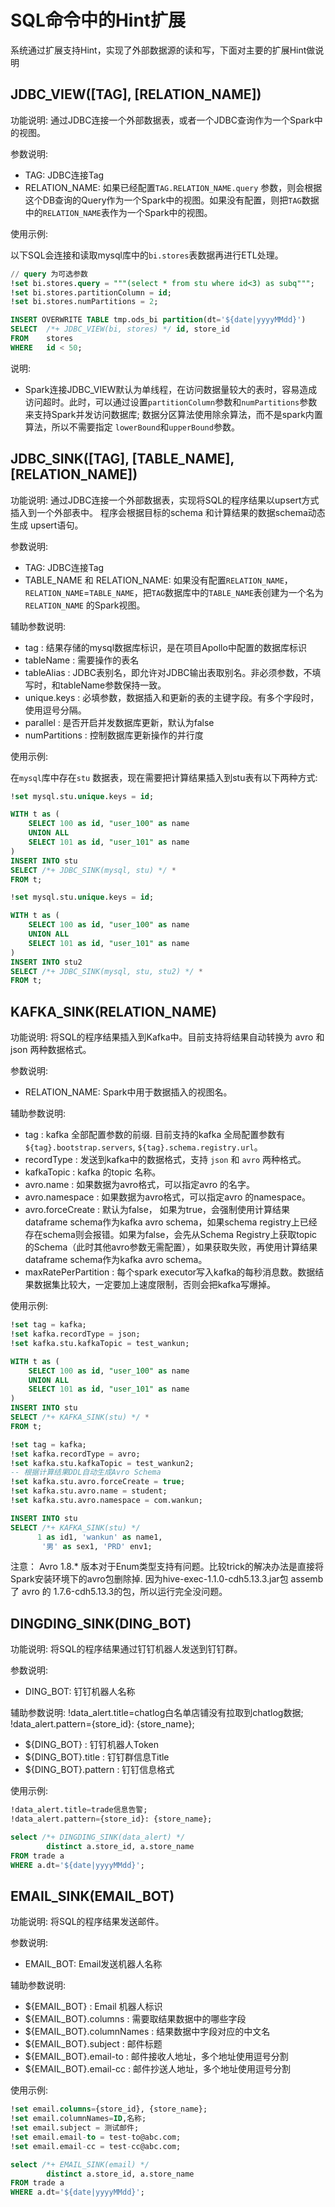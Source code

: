# SQL命令中的Hint扩展

系统通过扩展支持Hint，实现了外部数据源的读和写，下面对主要的扩展Hint做说明

## JDBC_VIEW([TAG], [RELATION_NAME])

功能说明:
通过JDBC连接一个外部数据表，或者一个JDBC查询作为一个Spark中的视图。

参数说明:

* TAG: JDBC连接Tag
* RELATION_NAME: 如果已经配置`TAG.RELATION_NAME.query` 参数，则会根据这个DB查询的Query作为一个Spark中的视图。如果没有配置，则把`TAG`数据中的`RELATION_NAME`表作为一个Spark中的视图。

使用示例:

以下SQL会连接和读取mysql库中的`bi.stores`表数据再进行ETL处理。

```sql
// query 为可选参数
!set bi.stores.query = """(select * from stu where id<3) as subq"""; 
!set bi.stores.partitionColumn = id;
!set bi.stores.numPartitions = 2;

INSERT OVERWRITE TABLE tmp.ods_bi partition(dt='${date|yyyyMMdd}')
SELECT  /*+ JDBC_VIEW(bi, stores) */ id, store_id
FROM    stores
WHERE   id < 50;
```

说明:

* Spark连接JDBC_VIEW默认为单线程，在访问数据量较大的表时，容易造成访问超时。此时，可以通过设置`partitionColumn`参数和`numPartitions`参数来支持Spark并发访问数据库; 数据分区算法使用除余算法，而不是spark内置算法，所以不需要指定 `lowerBound`和`upperBound`参数。

## JDBC_SINK([TAG], [TABLE_NAME], [RELATION_NAME])

功能说明:
通过JDBC连接一个外部数据表，实现将SQL的程序结果以upsert方式插入到一个外部表中。
程序会根据目标的schema 和计算结果的数据schema动态生成 upsert语句。

参数说明:

* TAG: JDBC连接Tag
* TABLE_NAME 和 RELATION_NAME: 如果没有配置`RELATION_NAME`，`RELATION_NAME`=`TABLE_NAME`，把`TAG`数据库中的`TABLE_NAME`表创建为一个名为`RELATION_NAME` 的Spark视图。

辅助参数说明:
* tag : 结果存储的mysql数据库标识，是在项目Apollo中配置的数据库标识
* tableName : 需要操作的表名
* tableAlias : JDBC表别名，即允许对JDBC输出表取别名。非必须参数，不填写时，和tableName参数保持一致。
* unique.keys : 必填参数，数据插入和更新的表的主键字段。有多个字段时，使用逗号分隔。
* parallel : 是否开启并发数据库更新，默认为false
* numPartitions : 控制数据库更新操作的并行度

使用示例:

在`mysql`库中存在`stu` 数据表，现在需要把计算结果插入到stu表有以下两种方式:

```sql
!set mysql.stu.unique.keys = id;

WITH t as (
    SELECT 100 as id, "user_100" as name
    UNION ALL
    SELECT 101 as id, "user_101" as name
)
INSERT INTO stu
SELECT /*+ JDBC_SINK(mysql, stu) */ *
FROM t;
```

```sql
!set mysql.stu.unique.keys = id;

WITH t as (
    SELECT 100 as id, "user_100" as name
    UNION ALL
    SELECT 101 as id, "user_101" as name
)
INSERT INTO stu2
SELECT /*+ JDBC_SINK(mysql, stu, stu2) */ *
FROM t;
```

## KAFKA_SINK(RELATION_NAME)

功能说明:
将SQL的程序结果插入到Kafka中。目前支持将结果自动转换为 avro 和 json 两种数据格式。

参数说明:

* RELATION_NAME: Spark中用于数据插入的视图名。

辅助参数说明:
* tag : kafka 全部配置参数的前缀. 目前支持的kafka 全局配置参数有 `${tag}.bootstrap.servers`, `${tag}.schema.registry.url`。
* recordType : 发送到kafka中的数据格式，支持 `json` 和 `avro` 两种格式。
* kafkaTopic : kafka 的topic 名称。
* avro.name : 如果数据为avro格式，可以指定avro 的名字。
* avro.namespace : 如果数据为avro格式，可以指定avro 的namespace。
* avro.forceCreate : 默认为false， 如果为true，会强制使用计算结果dataframe schema作为kafka avro schema，如果schema registry上已经存在schema则会报错。如果为false，会先从Schema Registry上获取topic的Schema（此时其他avro参数无需配置），如果获取失败，再使用计算结果dataframe schema作为kafka avro schema。
* maxRatePerPartition : 每个spark executor写入kafka的每秒消息数。数据结果数据集比较大，一定要加上速度限制，否则会把kafka写爆掉。

使用示例:

```sql
!set tag = kafka;
!set kafka.recordType = json;
!set kafka.stu.kafkaTopic = test_wankun;

WITH t as (
    SELECT 100 as id, "user_100" as name
    UNION ALL
    SELECT 101 as id, "user_101" as name
)
INSERT INTO stu
SELECT /*+ KAFKA_SINK(stu) */ *
FROM t;

!set tag = kafka;
!set kafka.recordType = avro;
!set kafka.stu.kafkaTopic = test_wankun2;
-- 根据计算结果DDL自动生成Avro Schema
!set kafka.stu.avro.forceCreate = true;
!set kafka.stu.avro.name = student;
!set kafka.stu.avro.namespace = com.wankun;

INSERT INTO stu
SELECT /*+ KAFKA_SINK(stu) */
      1 as id1, 'wankun' as name1,
       '男' as sex1, 'PRD' env1;
```

注意：
Avro 1.8.* 版本对于Enum类型支持有问题。比较trick的解决办法是直接将Spark安装环境下的avro包删除掉.
因为hive-exec-1.1.0-cdh5.13.3.jar包 assemb 了 avro 的 1.7.6-cdh5.13.3的包，所以运行完全没问题。 

## DINGDING_SINK(DING_BOT)

功能说明:
将SQL的程序结果通过钉钉机器人发送到钉钉群。

参数说明:

* DING_BOT: 钉钉机器人名称

辅助参数说明:
!data_alert.title=chatlog白名单店铺没有拉取到chatlog数据;
!data_alert.pattern={store_id}: {store_name};

* ${DING_BOT} : 钉钉机器人Token
* ${DING_BOT}.title : 钉钉群信息Title
* ${DING_BOT}.pattern : 钉钉信息格式

使用示例:

```sql
!data_alert.title=trade信息告警;
!data_alert.pattern={store_id}: {store_name};

select /*+ DINGDING_SINK(data_alert) */
        distinct a.store_id, a.store_name
FROM trade a
WHERE a.dt='${date|yyyyMMdd}';
```

## EMAIL_SINK(EMAIL_BOT)

功能说明:
将SQL的程序结果发送邮件。

参数说明:

* EMAIL_BOT: Email发送机器人名称

辅助参数说明:

* ${EMAIL_BOT} : Email 机器人标识
* ${EMAIL_BOT}.columns : 需要取结果数据中的哪些字段
* ${EMAIL_BOT}.columnNames : 结果数据中字段对应的中文名
* ${EMAIL_BOT}.subject : 邮件标题
* ${EMAIL_BOT}.email-to : 邮件接收人地址，多个地址使用逗号分割
* ${EMAIL_BOT}.email-cc : 邮件抄送人地址，多个地址使用逗号分割

使用示例:

```sql
!set email.columns={store_id}, {store_name};
!set email.columnNames=ID,名称;
!set email.subject = 测试邮件;
!set email.email-to = test-to@abc.com;
!set email.email-cc = test-cc@abc.com;

select /*+ EMAIL_SINK(email) */
        distinct a.store_id, a.store_name
FROM trade a
WHERE a.dt='${date|yyyyMMdd}';
```